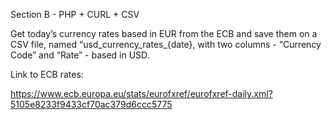 Section B - PHP + CURL + CSV

Get today’s currency rates based in EUR from the ECB and save them on a CSV file, named “usd_currency_rates_{date}, with two columns - “Currency Code” and “Rate” - based in USD.

Link to ECB rates:

https://www.ecb.europa.eu/stats/eurofxref/eurofxref-daily.xml?5105e8233f9433cf70ac379d6ccc5775